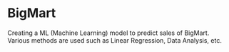 # BigMart
Creating a ML (Machine Learning) model to predict sales of BigMart. Various methods are used such as Linear Regression,  Data Analysis, etc.
